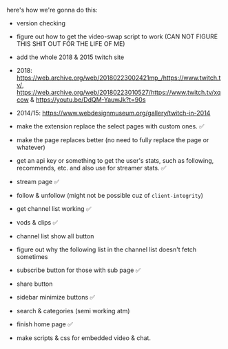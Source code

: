 here's how we're gonna do this:
 - version checking

 - figure out how to get the video-swap script to work (CAN NOT FIGURE THIS SHIT OUT FOR THE LIFE OF ME) 

 - add the whole 2018 & 2015 twitch site
  - 2018: https://web.archive.org/web/20180223002421mp_/https://www.twitch.tv/, https://web.archive.org/web/20180223010527/https://www.twitch.tv/xqcow & https://youtu.be/DdQM-YauwJk?t=90s
  - 2014/15: https://www.webdesignmuseum.org/gallery/twitch-in-2014

 - make the extension replace the select pages with custom ones. ✅
  - make the page replaces better (no need to fully replace the page or whatever)

 - get an api key or something to get the user's stats, such as following, recommends, etc. and also use for streamer stats. ✅

 - stream page ✅
 - follow & unfollow (might not be possible cuz of `client-integrity`)

 - get channel list working ✅
 - vods & clips ✅

 - channel list show all button
 - figure out why the following list in the channel list doesn't fetch sometimes
 - subscribe button for those with sub page ✅
 - share button
 - sidebar minimize buttons ✅

 - search & categories (semi working atm)
 - finish home page ✅

 - make scripts & css for embedded video & chat.